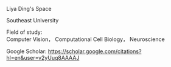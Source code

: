 Liya Ding's Space

Southeast University

Field of study:  
  Computer Vision，
  Computational Cell Biology，
  Neuroscience

Google Scholar: https://scholar.google.com/citations?hl=en&user=v2yUuq8AAAAJ
